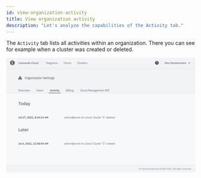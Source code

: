 ```yaml
---
id: view-organization-activity
title: View organization activity
description: "Let's analyze the capabilities of the Activity tab."
---
```


The `Activity` tab lists all activities within an organization. There you can see for example when a cluster was created or deleted.

![activity-view](./img/activity-view.png)
